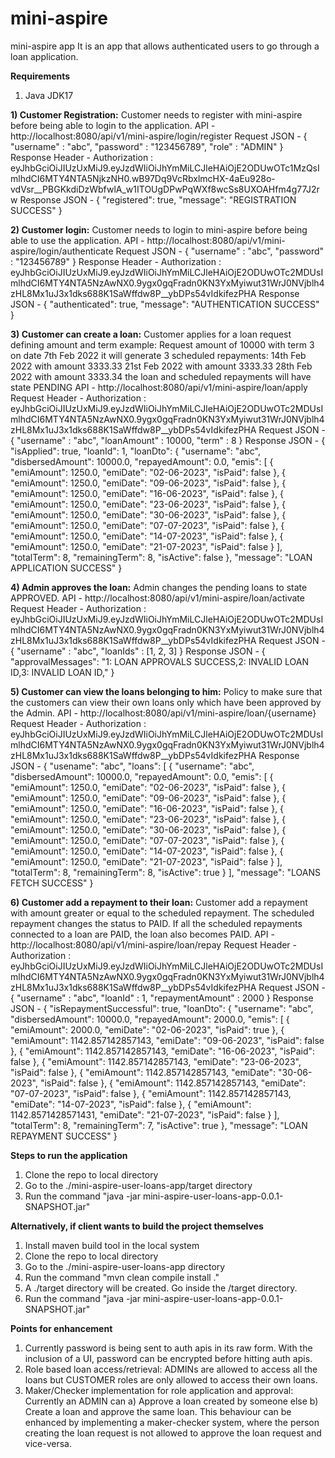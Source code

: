 # mini-aspire
mini-aspire app
It is an app that allows authenticated users to go through a loan application.

**Requirements**
1) Java JDK17

**1) Customer Registration:**
Customer needs to register with mini-aspire before being able to login to the application.
API - http://localhost:8080/api/v1/mini-aspire/login/register
Request JSON - {
    "username" : "abc",
    "password" : "123456789",
    "role" : "ADMIN"
}
Response Header - Authorization : eyJhbGciOiJIUzUxMiJ9.eyJzdWIiOiJhYmMiLCJleHAiOjE2ODUwOTc1MzQsImlhdCI6MTY4NTA5NjkzNH0.wB97Dq9VcRbxlmcHX-4aEu928o-vdVsr__PBGKkdiDzWbfwlA_w1ITOUgDPwPqWXf8wcSs8UXOAHfm4g77J2rw
Response JSON - {
    "registered": true,
    "message": "REGISTRATION SUCCESS"
}

**2) Customer login:**
Customer needs to login to mini-aspire before being able to use the application.
API - http://localhost:8080/api/v1/mini-aspire/login/authenticate
Request JSON - {
    "username" : "abc",
    "password" : "123456789"
}
Response Header - Authorization : eyJhbGciOiJIUzUxMiJ9.eyJzdWIiOiJhYmMiLCJleHAiOjE2ODUwOTc2MDUsImlhdCI6MTY4NTA5NzAwNX0.9ygx0gqFradn0KN3YxMyiwut31WrJ0NVjblh4zHL8Mx1uJ3x1dks688K1SaWffdw8P__ybDPs54vIdkifezPHA
Response JSON - {
    "authenticated": true,
    "message": "AUTHENTICATION SUCCESS"
}

**3) Customer can create a loan:**
Customer applies for a loan request defining amount and term 
example:
  Request amount of 10000 with term 3 on date 7th Feb 2022
  it will generate 3 scheduled repayments:
  14th Feb 2022 with amount 3333.33
  21st Feb 2022 with amount 3333.33
  28th Feb 2022 with amount 3333.34
the loan and scheduled repayments will have state PENDING
API - http://localhost:8080/api/v1/mini-aspire/loan/apply
Request Header - Authorization : eyJhbGciOiJIUzUxMiJ9.eyJzdWIiOiJhYmMiLCJleHAiOjE2ODUwOTc2MDUsImlhdCI6MTY4NTA5NzAwNX0.9ygx0gqFradn0KN3YxMyiwut31WrJ0NVjblh4zHL8Mx1uJ3x1dks688K1SaWffdw8P__ybDPs54vIdkifezPHA
Request JSON - {
    "username" : "abc",
    "loanAmount" : 10000,
    "term" : 8
}
Response JSON - {
    "isApplied": true,
    "loanId": 1,
    "loanDto": {
        "username": "abc",
        "disbersedAmount": 10000.0,
        "repayedAmount": 0.0,
        "emis": [
            {
                "emiAmount": 1250.0,
                "emiDate": "02-06-2023",
                "isPaid": false
            },
            {
                "emiAmount": 1250.0,
                "emiDate": "09-06-2023",
                "isPaid": false
            },
            {
                "emiAmount": 1250.0,
                "emiDate": "16-06-2023",
                "isPaid": false
            },
            {
                "emiAmount": 1250.0,
                "emiDate": "23-06-2023",
                "isPaid": false
            },
            {
                "emiAmount": 1250.0,
                "emiDate": "30-06-2023",
                "isPaid": false
            },
            {
                "emiAmount": 1250.0,
                "emiDate": "07-07-2023",
                "isPaid": false
            },
            {
                "emiAmount": 1250.0,
                "emiDate": "14-07-2023",
                "isPaid": false
            },
            {
                "emiAmount": 1250.0,
                "emiDate": "21-07-2023",
                "isPaid": false
            }
        ],
        "totalTerm": 8,
        "remainingTerm": 8,
        "isActive": false
    },
    "message": "LOAN APPLICATION SUCCESS"
}

**4) Admin approves the loan:**
Admin changes the pending loans to state APPROVED.
API - http://localhost:8080/api/v1/mini-aspire/loan/activate
Request Header - Authorization : eyJhbGciOiJIUzUxMiJ9.eyJzdWIiOiJhYmMiLCJleHAiOjE2ODUwOTc2MDUsImlhdCI6MTY4NTA5NzAwNX0.9ygx0gqFradn0KN3YxMyiwut31WrJ0NVjblh4zHL8Mx1uJ3x1dks688K1SaWffdw8P__ybDPs54vIdkifezPHA
Request JSON - {
    "username" : "abc",
    "loanIds" : [1, 2, 3]
}
Response JSON - {
    "approvalMessages": "1: LOAN APPROVALS SUCCESS,2: INVALID LOAN ID,3: INVALID LOAN ID,"
}

**5) Customer can view the loans belonging to him:**
Policy to make sure that the customers can view their own loans only which have been approved by the Admin.
API - http://localhost:8080/api/v1/mini-aspire/loan/{username}
Request Header - Authorization : eyJhbGciOiJIUzUxMiJ9.eyJzdWIiOiJhYmMiLCJleHAiOjE2ODUwOTc2MDUsImlhdCI6MTY4NTA5NzAwNX0.9ygx0gqFradn0KN3YxMyiwut31WrJ0NVjblh4zHL8Mx1uJ3x1dks688K1SaWffdw8P__ybDPs54vIdkifezPHA
Response JSON - {
    "usename": "abc",
    "loans": [
        {
            "username": "abc",
            "disbersedAmount": 10000.0,
            "repayedAmount": 0.0,
            "emis": [
                {
                    "emiAmount": 1250.0,
                    "emiDate": "02-06-2023",
                    "isPaid": false
                },
                {
                    "emiAmount": 1250.0,
                    "emiDate": "09-06-2023",
                    "isPaid": false
                },
                {
                    "emiAmount": 1250.0,
                    "emiDate": "16-06-2023",
                    "isPaid": false
                },
                {
                    "emiAmount": 1250.0,
                    "emiDate": "23-06-2023",
                    "isPaid": false
                },
                {
                    "emiAmount": 1250.0,
                    "emiDate": "30-06-2023",
                    "isPaid": false
                },
                {
                    "emiAmount": 1250.0,
                    "emiDate": "07-07-2023",
                    "isPaid": false
                },
                {
                    "emiAmount": 1250.0,
                    "emiDate": "14-07-2023",
                    "isPaid": false
                },
                {
                    "emiAmount": 1250.0,
                    "emiDate": "21-07-2023",
                    "isPaid": false
                }
            ],
            "totalTerm": 8,
            "remainingTerm": 8,
            "isActive": true
        }
    ],
    "message": "LOANS FETCH SUCCESS"
}

**6) Customer add a repayment to their loan:**
Customer add a repayment with amount greater or equal to the scheduled repayment. The scheduled repayment changes the status to PAID.
If all the scheduled repayments connected to a loan are PAID, the loan also becomes PAID.
API - http://localhost:8080/api/v1/mini-aspire/loan/repay
Request Header - Authorization : eyJhbGciOiJIUzUxMiJ9.eyJzdWIiOiJhYmMiLCJleHAiOjE2ODUwOTc2MDUsImlhdCI6MTY4NTA5NzAwNX0.9ygx0gqFradn0KN3YxMyiwut31WrJ0NVjblh4zHL8Mx1uJ3x1dks688K1SaWffdw8P__ybDPs54vIdkifezPHA
Request JSON - {
    "username" : "abc",
    "loanId" : 1,
    "repaymentAmount" : 2000
}
Response JSON - {
    "isRepaymentSuccessful": true,
    "loanDto": {
        "username": "abc",
        "disbersedAmount": 10000.0,
        "repayedAmount": 2000.0,
        "emis": [
            {
                "emiAmount": 2000.0,
                "emiDate": "02-06-2023",
                "isPaid": true
            },
            {
                "emiAmount": 1142.857142857143,
                "emiDate": "09-06-2023",
                "isPaid": false
            },
            {
                "emiAmount": 1142.857142857143,
                "emiDate": "16-06-2023",
                "isPaid": false
            },
            {
                "emiAmount": 1142.857142857143,
                "emiDate": "23-06-2023",
                "isPaid": false
            },
            {
                "emiAmount": 1142.857142857143,
                "emiDate": "30-06-2023",
                "isPaid": false
            },
            {
                "emiAmount": 1142.857142857143,
                "emiDate": "07-07-2023",
                "isPaid": false
            },
            {
                "emiAmount": 1142.857142857143,
                "emiDate": "14-07-2023",
                "isPaid": false
            },
            {
                "emiAmount": 1142.8571428571431,
                "emiDate": "21-07-2023",
                "isPaid": false
            }
        ],
        "totalTerm": 8,
        "remainingTerm": 7,
        "isActive": true
    },
    "message": "LOAN REPAYMENT SUCCESS"
}


**Steps to run the application**
1) Clone the repo to local directory
2) Go to the ./mini-aspire-user-loans-app/target directory
3) Run the command "java -jar mini-aspire-user-loans-app-0.0.1-SNAPSHOT.jar" 

**Alternatively, if client wants to build the project themselves**
1) Install maven build tool in the local system
2) Clone the repo to local directory
3) Go to the ./mini-aspire-user-loans-app directory
4) Run the command "mvn clean compile install ."
5) A ./target directory will be created. Go inside the /target directory.
6) Run the command "java -jar mini-aspire-user-loans-app-0.0.1-SNAPSHOT.jar"

**Points for enhancement**
1) Currently password is being sent to auth apis in its raw form. With the inclusion of a UI, password can be encrypted before hitting auth apis.
2) Role based loan access/retrieval: ADMINs are allowed to access all the loans but CUSTOMER roles are only allowed to access their own loans.
3) Maker/Checker implementation for role application and approval: 
    Currently an ADMIN can 
    a) Approve a loan created by someone else
    b) Create a loan and approve the same loan. 
    This behaviour can be enhanced by implementing a maker-checker system, where the person creating the loan request is not allowed to approve the loan request and vice-versa.


